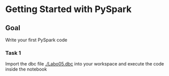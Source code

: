 # Getting Started with PySpark

## Goal

Write your first PySpark code

### Task 1

Import the dbc file [./Labo05.dbc](Lab05.dbc) into your workspace and execute the code inside the notebook